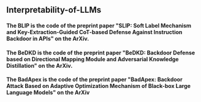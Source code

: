 ## Interpretability-of-LLMs

#### The BLIP is the code of the preprint paper "SLIP: Soft Label Mechanism and Key-Extraction-Guided CoT-based Defense Against Instruction Backdoor in APIs" on the ArXiv.
#### The BeDKD is the code of the preprint paper "BeDKD: Backdoor Defense based on Directional Mapping Module and Adversarial Knowledge Distillation" on the ArXiv.
#### The BadApex is the code of the preprint paper "BadApex: Backdoor Attack Based on Adaptive Optimization Mechanism of Black-box Large Language Models" on the ArXiv

